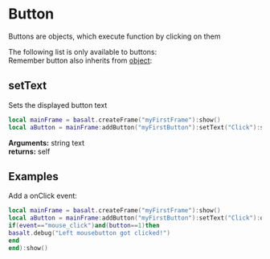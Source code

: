 # Button

Buttons are objects, which execute function by clicking on them

The following list is only available to buttons: <br>
Remember button also inherits from [object](/Object):

## setText
Sets the displayed button text
````lua
local mainFrame = basalt.createFrame("myFirstFrame"):show()
local aButton = mainFrame:addButton("myFirstButton"):setText("Click"):show() -- you could also use :setValue() instead of :setText() - no difference
````
**Arguments:** string text<br>
**returns:** self<br>

## Examples
Add a onClick event:
````lua
local mainFrame = basalt.createFrame("myFirstFrame"):show()
local aButton = mainFrame:addButton("myFirstButton"):setText("Click"):onClick(function(self,event,button,x,y)
if(event=="mouse_click")and(button==1)then
basalt.debug("Left mousebutton got clicked!")
end
end):show()